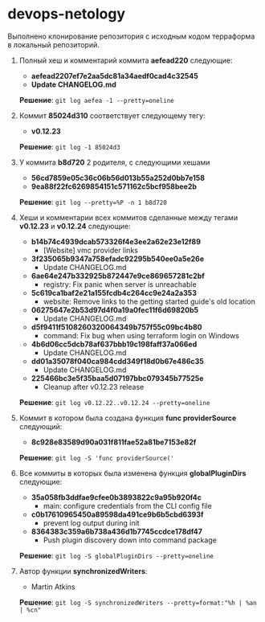 # devops-netology
Выполнено клонирование репозитория с исходным кодом терраформа в локальный репозиторий.

1. Полный хеш и комментарий коммита **aefead220** следующие:
   * **aefead2207ef7e2aa5dc81a34aedf0cad4c32545**
   * **Update CHANGELOG.md**
   
   **Решение**: `git log aefea -1 --pretty=oneline`
   

2. Коммит **85024d310** соответствует следующему тегу:
   * **v0.12.23**
   
   **Решение**: `git log -1 85024d3`
   

3. У коммита **b8d720** 2 родителя, с следующими хешами
   * **56cd7859e05c36c06b56d013b55a252d0bb7e158**
   * **9ea88f22fc6269854151c571162c5bcf958bee2b**
   
   **Решение**: `git log --pretty=%P -n 1 b8d720`

   
4. Хеши и комментарии всех коммитов сделанные между тегами **v0.12.23** и **v0.12.24** следующие:
   * **b14b74c4939dcab573326f4e3ee2a62e23e12f89**
      * [Website] vmc provider links 
   * **3f235065b9347a758efadc92295b540ee0a5e26e**
      * Update CHANGELOG.md
   * **6ae64e247b332925b872447e9ce869657281c2bf**
      * registry: Fix panic when server is unreachable
   * **5c619ca1baf2e21a155fcdb4c264cc9e24a2a353** 
      * website: Remove links to the getting started guide's old location
   * **06275647e2b53d97d4f0a19a0fec11f6d69820b5**
      * Update CHANGELOG.md
   * **d5f9411f5108260320064349b757f55c09bc4b80**
      * command: Fix bug when using terraform login on Windows
   * **4b6d06cc5dcb78af637bbb19c198faff37a066ed**
      * Update CHANGELOG.md
   * **dd01a35078f040ca984cdd349f18d0b67e486c35**
      * Update CHANGELOG.md
   * **225466bc3e5f35baa5d07197bbc079345b77525e**
      * Cleanup after v0.12.23 release

   **Решение**: `git log v0.12.22..v0.12.24 --pretty=oneline`


5. Коммит в котором была создана функция **func providerSource** следующий:
   * **8c928e83589d90a031f811fae52a81be7153e82f**
   
   **Решение**: `git log -S 'func providerSource('`
   

6. Все коммиты в которых была изменена функция **globalPluginDirs** следующие:
   * **35a058fb3ddfae9cfee0b3893822c9a95b920f4c**
     * main: configure credentials from the CLI config file
   * **c0b17610965450a89598da491ce9b6b5cbd6393f**
     * prevent log output during init
   * **8364383c359a6b738a436d1b7745ccdce178df47**
      * Push plugin discovery down into command package

   **Решение**: `git log -S globalPluginDirs --pretty=oneline`


7. Автор функции **synchronizedWriters**:
   * Martin Atkins
   
   **Решение**: `git log -S synchronizedWriters --pretty=format:"%h | %an | %cn"`
